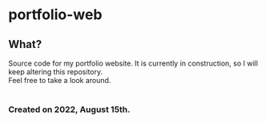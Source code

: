 # portfolio-web

## What? <br>
Source code for my portfolio website. It is currently in construction, so I will keep altering this repository.<br>
Feel free to take a look around.
<br> <br>
### Created on 2022, August 15th.
